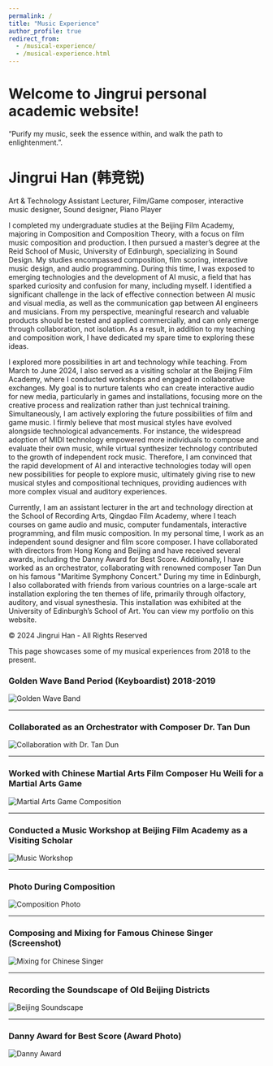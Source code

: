 ```yaml
---
permalink: /
title: "Music Experience"
author_profile: true
redirect_from: 
  - /musical-experience/
  - /musical-experience.html
---
```


#  **Welcome to Jingrui personal academic website!** 
“Purify my music, seek the essence within, and walk the path to enlightenment.”.
#  **Jingrui Han (韩竞锐)**

Art & Technology Assistant Lecturer, Film/Game composer, interactive music designer, Sound designer, Piano Player 

I completed my undergraduate studies at the Beijing Film Academy, majoring in Composition and Composition Theory, with a focus on film music composition and production. I then pursued a master’s degree at the Reid School of Music, University of Edinburgh, specializing in Sound Design. My studies encompassed composition, film scoring, interactive music design, and audio programming. During this time, I was exposed to emerging technologies and the development of AI music, a field that has sparked curiosity and confusion for many, including myself. I identified a significant challenge in the lack of effective connection between AI music and visual media, as well as the communication gap between AI engineers and musicians. From my perspective, meaningful research and valuable products should be tested and applied commercially, and can only emerge through collaboration, not isolation. As a result, in addition to my teaching and composition work, I have dedicated my spare time to exploring these ideas.

I explored more possibilities in art and technology while teaching. From March to June 2024, I also served as a visiting scholar at the Beijing Film Academy, where I conducted workshops and engaged in collaborative exchanges. My goal is to nurture talents who can create interactive audio for new media, particularly in games and installations, focusing more on the creative process and realization rather than just technical training. Simultaneously, I am actively exploring the future possibilities of film and game music. I firmly believe that most musical styles have evolved alongside technological advancements. For instance, the widespread adoption of MIDI technology empowered more individuals to compose and evaluate their own music, while virtual synthesizer technology contributed to the growth of independent rock music. Therefore, I am convinced that the rapid development of AI and interactive technologies today will open new possibilities for people to explore music, ultimately giving rise to new musical styles and compositional techniques, providing audiences with more complex visual and auditory experiences.

Currently, I am an assistant lecturer in the art and technology direction at the School of Recording Arts, Qingdao Film Academy, where I teach courses on game audio and music, computer fundamentals, interactive programming, and film music composition. In my personal time, I work as an independent sound designer and film score composer. I have collaborated with directors from Hong Kong and Beijing and have received several awards, including the Danny Award for Best Score. Additionally, I have worked as an orchestrator, collaborating with renowned composer Tan Dun on his famous "Maritime Symphony Concert." During my time in Edinburgh, I also collaborated with friends from various countries on a large-scale art installation exploring the ten themes of life, primarily through olfactory, auditory, and visual synesthesia. This installation was exhibited at the University of Edinburgh’s School of Art. You can view my portfolio on this website.



&copy; 2024 Jingrui Han - All Rights Reserved






This page showcases some of my musical experiences from 2018 to the present.

### Golden Wave Band Period (Keyboardist) 2018-2019  
![Golden Wave Band](https://github.com/Jingrui99/Jingrui-Han.github.io/blob/master/images/Piano1.png?raw=true)

---

### Collaborated as an Orchestrator with Composer Dr. Tan Dun  
![Collaboration with Dr. Tan Dun](https://github.com/Jingrui99/Jingrui-Han.github.io/blob/master/images/Jingrui%202.jpg?raw=true)

---

### Worked with Chinese Martial Arts Film Composer Hu Weili for a Martial Arts Game  
![Martial Arts Game Composition](https://github.com/Jingrui99/Jingrui-Han.github.io/blob/master/images/Jingrui%203.jpg?raw=true)

---

### Conducted a Music Workshop at Beijing Film Academy as a Visiting Scholar  
![Music Workshop](https://github.com/Jingrui99/Jingrui-Han.github.io/blob/master/images/112.jpg?raw=true)

---

### Photo During Composition  
![Composition Photo](https://github.com/Jingrui99/Jingrui-Han.github.io/blob/master/images/Jingrui8.jpg?raw=true)

---

### Composing and Mixing for Famous Chinese Singer (Screenshot)  
![Mixing for Chinese Singer](https://github.com/Jingrui99/Jingrui-Han.github.io/blob/master/images/Jingrui6.jpg?raw=true)

---
### Recording the Soundscape of Old Beijing Districts  
![Beijing Soundscape](https://github.com/Jingrui99/Jingrui-Han.github.io/blob/master/images/114.jpg?raw=true)

---

### Danny Award for Best Score (Award Photo)  
![Danny Award](https://github.com/Jingrui99/Jingrui-Han.github.io/blob/master/images/C2%20Special2.jpg?raw=true)
